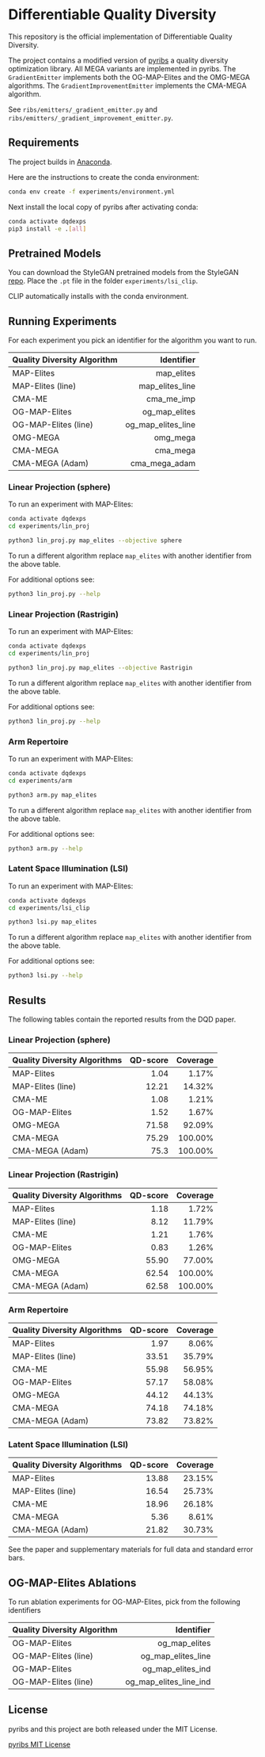 
# Differentiable Quality Diversity

This repository is the official implementation of Differentiable Quality Diversity.

The project contains a modified version of [pyribs](https://pyribs.org) a quality diversity optimization library. All MEGA variants are implemented in pyribs. The `GradientEmitter` implements both the OG-MAP-Elites and the OMG-MEGA algorithms. The `GradientImprovementEmitter` implements the CMA-MEGA algorithm.

See `ribs/emitters/_gradient_emitter.py` and `ribs/emitters/_gradient_improvement_emitter.py`.

## Requirements

The project builds in [Anaconda](www.anaconda.com).

Here are the instructions to create the conda environment:

```bash
conda env create -f experiments/environment.yml

```

Next install the local copy of pyribs after activating conda:

```bash
conda activate dqdexps
pip3 install -e .[all]
```

## Pretrained Models

You can download the StyleGAN pretrained models from the StyleGAN [repo](https://github.com/lernapparat/lernapparat/releases/download/v2019-02-01/karras2019stylegan-ffhq-1024x1024.for_g_all.pt). Place the `.pt` file in the folder `experiments/lsi_clip`.

CLIP automatically installs with the conda environment.


## Running Experiments

For each experiment you pick an identifier for the algorithm you want to run.

| Quality Diversity Algorithm | Identifier         |
| --------------------------- | ------------------:|
| MAP-Elites                  | map_elites         |
| MAP-Elites (line)           | map_elites_line    |
| CMA-ME                      | cma_me_imp         |
| OG-MAP-Elites               | og_map_elites      |
| OG-MAP-Elites (line)        | og_map_elites_line |
| OMG-MEGA                    | omg_mega           |
| CMA-MEGA                    | cma_mega           |
| CMA-MEGA (Adam)             | cma_mega_adam      |

### Linear Projection (sphere)

To run an experiment with MAP-Elites:

```bash
conda activate dqdexps
cd experiments/lin_proj

python3 lin_proj.py map_elites --objective sphere
```

To run a different algorithm replace `map_elites` with another identifier from the above table.

For additional options see:

```bash
python3 lin_proj.py --help

```

### Linear Projection (Rastrigin)


To run an experiment with MAP-Elites:

```bash
conda activate dqdexps
cd experiments/lin_proj

python3 lin_proj.py map_elites --objective Rastrigin
```

To run a different algorithm replace `map_elites` with another identifier from the above table.

For additional options see:

```bash
python3 lin_proj.py --help

```

### Arm Repertoire

To run an experiment with MAP-Elites:

```bash
conda activate dqdexps
cd experiments/arm

python3 arm.py map_elites
```

To run a different algorithm replace `map_elites` with another identifier from the above table.

For additional options see:

```bash
python3 arm.py --help

```

### Latent Space Illumination (LSI)

To run an experiment with MAP-Elites:

```bash
conda activate dqdexps
cd experiments/lsi_clip

python3 lsi.py map_elites 
```

To run a different algorithm replace `map_elites` with another identifier from the above table.

For additional options see:

```bash
python3 lsi.py --help

```


## Results

The following tables contain the reported results from the DQD paper.

### Linear Projection (sphere)

| Quality Diversity Algorithms  | QD-score    | Coverage   |
| ----------------------------  | ----------: | ---------: |
| MAP-Elites                    |  1.04       |  1.17%     |
| MAP-Elites (line)             | 12.21       | 14.32%     |
| CMA-ME                        |  1.08       |  1.21%     |
| OG-MAP-Elites                 |  1.52       |  1.67%     |
| OMG-MEGA                      | 71.58       | 92.09%     |
| CMA-MEGA                      | 75.29       |100.00%     |
| CMA-MEGA (Adam)               | 75.3        |100.00%     |

### Linear Projection (Rastrigin)

| Quality Diversity Algorithms  | QD-score    | Coverage   |
| ----------------------------  | ----------: | ---------: |
| MAP-Elites                    |  1.18       |  1.72%     |
| MAP-Elites (line)             |  8.12       | 11.79%     |
| CMA-ME                        |  1.21       |  1.76%     |
| OG-MAP-Elites                 |  0.83       |  1.26%     |
| OMG-MEGA                      | 55.90       | 77.00%     |
| CMA-MEGA                      | 62.54       |100.00%     |
| CMA-MEGA (Adam)               | 62.58       |100.00%     |

### Arm Repertoire 

| Quality Diversity Algorithms  | QD-score    | Coverage   |
| ----------------------------  | ----------: | ---------: |
| MAP-Elites                    |  1.97       |  8.06%     |
| MAP-Elites (line)             | 33.51       | 35.79%     |
| CMA-ME                        | 55.98       | 56.95%     |
| OG-MAP-Elites                 | 57.17       | 58.08%     |
| OMG-MEGA                      | 44.12       | 44.13%     |
| CMA-MEGA                      | 74.18       | 74.18%     |
| CMA-MEGA (Adam)               | 73.82       | 73.82%     |

### Latent Space Illumination (LSI)

| Quality Diversity Algorithms  | QD-score    | Coverage   |
| ----------------------------  | ----------: | ---------: |
| MAP-Elites                    | 13.88       | 23.15%     |
| MAP-Elites (line)             | 16.54       | 25.73%     |
| CMA-ME                        | 18.96       | 26.18%     |
| CMA-MEGA                      |  5.36       |  8.61%     |
| CMA-MEGA (Adam)               | 21.82       | 30.73%     |


See the paper and supplementary materials for full data and standard error bars.


## OG-MAP-Elites Ablations

To run ablation experiments for OG-MAP-Elites, pick from the following identifiers


| Quality Diversity Algorithm | Identifier             |
| --------------------------- | ----------------------:|
| OG-MAP-Elites               | og_map_elites          |
| OG-MAP-Elites (line)        | og_map_elites_line     |
| OG-MAP-Elites               | og_map_elites_ind      |
| OG-MAP-Elites (line)        | og_map_elites_line_ind |

## License

pyribs and this project are both released under the MIT License.

[pyribs MIT License](https://github.com/icaros-usc/pyribs/blob/master/LICENSE)
